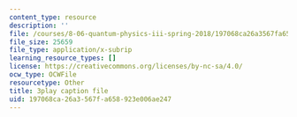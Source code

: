 ```yaml
---
content_type: resource
description: ''
file: /courses/8-06-quantum-physics-iii-spring-2018/197068ca26a3567fa658923e006ae247_omqSBV--uQ4.vtt
file_size: 25659
file_type: application/x-subrip
learning_resource_types: []
license: https://creativecommons.org/licenses/by-nc-sa/4.0/
ocw_type: OCWFile
resourcetype: Other
title: 3play caption file
uid: 197068ca-26a3-567f-a658-923e006ae247
---
```

